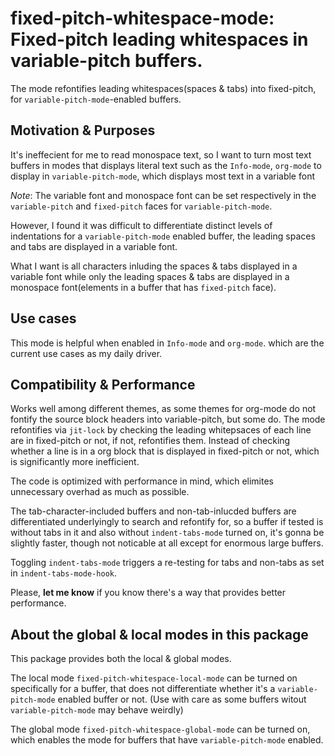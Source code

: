 # fixed-pitch-whitespace-mode: Fixed-pitch leading whitespaces in variable-pitch buffers.

The mode refontifies leading whitespaces(spaces & tabs) into fixed-pitch,
for `variable-pitch-mode`-enabled buffers.

## Motivation & Purposes
It's ineffecient for me to read monospace text, so I want to turn most text
buffers in modes that displays literal text such as the `Info-mode`, `org-mode`
to display in `variable-pitch-mode`, which displays most text in a variable
font

*Note*: The variable font and monospace font can be set respectively in the `variable-pitch` and `fixed-pitch` faces for `variable-pitch-mode`.

However, I found it was difficult to differentiate distinct levels of
indentations for a `variable-pitch-mode` enabled buffer, the leading spaces and
tabs are displayed in a variable font.

What I want is all characters inluding the spaces & tabs displayed in a variable
font while only the leading spaces & tabs are displayed in a monospace
font(elements in a buffer that has `fixed-pitch` face).

## Use cases
This mode is helpful when enabled in `Info-mode` and `org-mode`. which are the current use
cases as my daily driver.

## Compatibility & Performance
Works well among different themes, as some themes for org-mode do not fontify the source
block headers into variable-pitch, but some do. The mode refontifies via `jit-lock` by
checking the leading whitepsaces of each line are in fixed-pitch or not, if not, refontifies
them. Instead of checking whether a line is in a org block that is displayed in fixed-pitch
or not, which is significantly more inefficient.

The code is optimized with performance in mind, which elimites unnecessary overhad as much as
possible.

The tab-character-included buffers and non-tab-inlucded buffers are
differentiated underlyingly to search and refontify for, so a buffer if tested
is without tabs in it and also without `indent-tabs-mode` turned on, it's gonna be slightly
faster, though not noticable at all except for enormous large buffers.

Toggling `indent-tabs-mode` triggers a re-testing for tabs and non-tabs as set
in `indent-tabs-mode-hook`.

Please, **let me know** if you know there's a way that provides better performance.

## About the global & local modes in this package
This package provides both the local & global modes.

The local mode `fixed-pitch-whitespace-local-mode` can be turned on specifically
for a buffer, that does not differentiate whether it's a `variable-pitch-mode`
enabled buffer or not. (Use with care as some buffers witout
`variable-pitch-mode` may behave weirdly)

The global mode `fixed-pitch-whitespace-global-mode` can be turned on, which
enables the mode for buffers that have `variable-pitch-mode` enabled.
